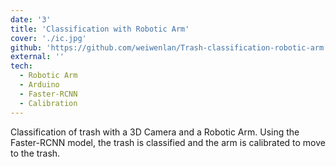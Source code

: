 ```yaml
---
date: '3'
title: 'Classification with Robotic Arm'
cover: './ic.jpg'
github: 'https://github.com/weiwenlan/Trash-classification-robotic-arm'
external: ''
tech:
  - Robotic Arm
  - Arduino
  - Faster-RCNN
  - Calibration
---
```


Classification of trash with a 3D Camera and a Robotic Arm. 
Using the Faster-RCNN model, the trash is classified and the arm is calibrated to move to the trash.

